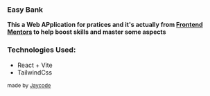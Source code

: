 ### Easy Bank

<p style="font-weight:bold;">This a Web APplication for pratices and it's actually from <a href="https://frontendmentor.io">Frontend Mentors</a> to help boost skills and master some aspects</p>


<h3>Technologies Used:</h3>
<ul>
    <li>React + Vite</li>
    <li>TailwindCss</li>
</ul>

<p style="font-size:12px;">made by <a href="https://github.com/Jaycode01/">Jaycode</a></p>